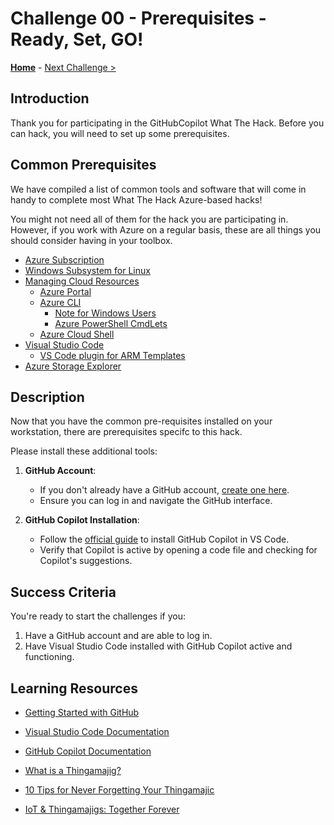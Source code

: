 # Challenge 00 - Prerequisites - Ready, Set, GO!

**[Home](../README.md)** - [Next Challenge >](./Challenge-01.md)

## Introduction

Thank you for participating in the GitHubCopilot What The Hack. Before you can hack, you will need to set up some prerequisites.

## Common Prerequisites

We have compiled a list of common tools and software that will come in handy to complete most What The Hack Azure-based hacks!

You might not need all of them for the hack you are participating in. However, if you work with Azure on a regular basis, these are all things you should consider having in your toolbox.

<!-- If you are editing this template manually, be aware that these links are only designed to work if this Markdown file is in the /xxx-HackName/Student/ folder of your hack. -->

- [Azure Subscription](../../000-HowToHack/WTH-Common-Prerequisites.md#azure-subscription)
- [Windows Subsystem for Linux](../../000-HowToHack/WTH-Common-Prerequisites.md#windows-subsystem-for-linux)
- [Managing Cloud Resources](../../000-HowToHack/WTH-Common-Prerequisites.md#managing-cloud-resources)
  - [Azure Portal](../../000-HowToHack/WTH-Common-Prerequisites.md#azure-portal)
  - [Azure CLI](../../000-HowToHack/WTH-Common-Prerequisites.md#azure-cli)
    - [Note for Windows Users](../../000-HowToHack/WTH-Common-Prerequisites.md#note-for-windows-users)
    - [Azure PowerShell CmdLets](../../000-HowToHack/WTH-Common-Prerequisites.md#azure-powershell-cmdlets)
  - [Azure Cloud Shell](../../000-HowToHack/WTH-Common-Prerequisites.md#azure-cloud-shell)
- [Visual Studio Code](../../000-HowToHack/WTH-Common-Prerequisites.md#visual-studio-code)
  - [VS Code plugin for ARM Templates](../../000-HowToHack/WTH-Common-Prerequisites.md#visual-studio-code-plugins-for-arm-templates)
- [Azure Storage Explorer](../../000-HowToHack/WTH-Common-Prerequisites.md#azure-storage-explorer)

## Description

Now that you have the common pre-requisites installed on your workstation, there are prerequisites specifc to this hack.

Please install these additional tools:

1. **GitHub Account**:
   - If you don't already have a GitHub account, [create one here](https://github.com/join).
   - Ensure you can log in and navigate the GitHub interface.

2. **GitHub Copilot Installation**:
   - Follow the [official guide](https://docs.github.com/en/copilot) to install GitHub Copilot in VS Code.
   - Verify that Copilot is active by opening a code file and checking for Copilot's suggestions.

## Success Criteria
You're ready to start the challenges if you:

1. Have a GitHub account and are able to log in.
2. Have Visual Studio Code installed with GitHub Copilot active and functioning.

## Learning Resources
- [Getting Started with GitHub](https://docs.github.com/en/get-started)
- [Visual Studio Code Documentation](https://code.visualstudio.com/docs)
- [GitHub Copilot Documentation](https://docs.github.com/en/copilot)


- [What is a Thingamajig?](https://www.bing.com/search?q=what+is+a+thingamajig)
- [10 Tips for Never Forgetting Your Thingamajic](https://www.youtube.com/watch?v=dQw4w9WgXcQ)
- [IoT & Thingamajigs: Together Forever](https://www.youtube.com/watch?v=yPYZpwSpKmA)
